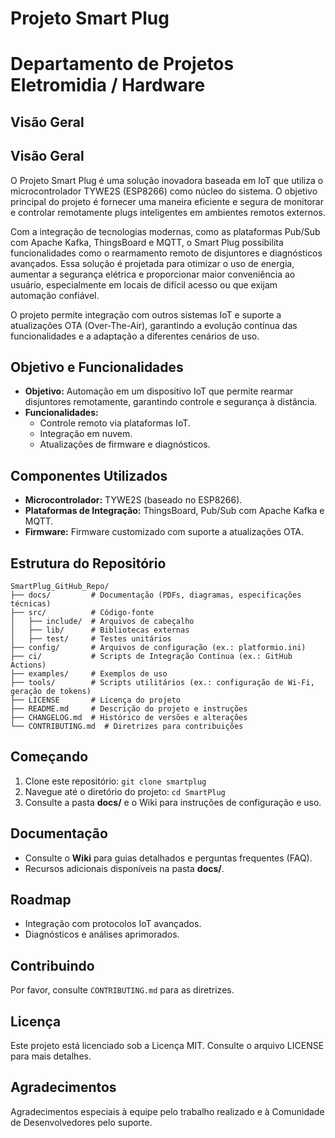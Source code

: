
# Projeto Smart Plug
# Departamento de Projetos Eletromidia / Hardware

## Visão Geral
## Visão Geral  
O Projeto Smart Plug é uma solução inovadora baseada em IoT que utiliza o microcontrolador TYWE2S (ESP8266) como núcleo do sistema. O objetivo principal do projeto é fornecer uma maneira eficiente e segura de monitorar e controlar remotamente plugs inteligentes em ambientes remotos externos.  

Com a integração de tecnologias modernas, como as plataformas Pub/Sub com Apache Kafka, ThingsBoard e MQTT, o Smart Plug possibilita funcionalidades como o rearmamento remoto de disjuntores e diagnósticos avançados. Essa solução é projetada para otimizar o uso de energia, aumentar a segurança elétrica e proporcionar maior conveniência ao usuário, especialmente em locais de difícil acesso ou que exijam automação confiável.  

O projeto permite integração com outros sistemas IoT e suporte a atualizações OTA (Over-The-Air), garantindo a evolução contínua das funcionalidades e a adaptação a diferentes cenários de uso.

## Objetivo e Funcionalidades
- **Objetivo:** Automação em um dispositivo IoT que permite rearmar disjuntores remotamente, garantindo controle e segurança à distância. 
- **Funcionalidades:**
  - Controle remoto via plataformas IoT.
  - Integração em nuvem.
  - Atualizações de firmware e diagnósticos.

## Componentes Utilizados
- **Microcontrolador:** TYWE2S (baseado no ESP8266).
- **Plataformas de Integração:** ThingsBoard, Pub/Sub com Apache Kafka e MQTT.
- **Firmware:** Firmware customizado com suporte a atualizações OTA.

## Estrutura do Repositório
```
SmartPlug_GitHub_Repo/
├── docs/         # Documentação (PDFs, diagramas, especificações técnicas)
├── src/          # Código-fonte
│   ├── include/  # Arquivos de cabeçalho
│   ├── lib/      # Bibliotecas externas
│   ├── test/     # Testes unitários
├── config/       # Arquivos de configuração (ex.: platformio.ini)
├── ci/           # Scripts de Integração Contínua (ex.: GitHub Actions)
├── examples/     # Exemplos de uso
├── tools/        # Scripts utilitários (ex.: configuração de Wi-Fi, geração de tokens)
├── LICENSE       # Licença do projeto
├── README.md     # Descrição do projeto e instruções
├── CHANGELOG.md  # Histórico de versões e alterações
└── CONTRIBUTING.md  # Diretrizes para contribuições
```

## Começando
1. Clone este repositório: `git clone smartplug`
2. Navegue até o diretório do projeto: `cd SmartPlug`
3. Consulte a pasta **docs/** e o Wiki para instruções de configuração e uso.

## Documentação
- Consulte o **Wiki** para guias detalhados e perguntas frequentes (FAQ).
- Recursos adicionais disponíveis na pasta **docs/**.

## Roadmap
- Integração com protocolos IoT avançados.
- Diagnósticos e análises aprimorados.

## Contribuindo
Por favor, consulte `CONTRIBUTING.md` para as diretrizes.

## Licença
Este projeto está licenciado sob a Licença MIT. Consulte o arquivo LICENSE para mais detalhes.

## Agradecimentos
Agradecimentos especiais à equipe pelo trabalho realizado e à Comunidade de Desenvolvedores pelo suporte.
